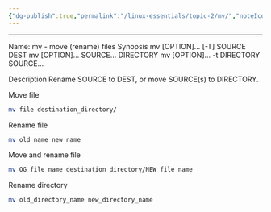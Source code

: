 ```yaml
---
{"dg-publish":true,"permalink":"/linux-essentials/topic-2/mv/","noteIcon":"1"}
---
```


---
Name: mv - move (rename) files
Synopsis
mv [OPTION]... [-T] SOURCE DEST
mv [OPTION]... SOURCE... DIRECTORY
mv [OPTION]... -t DIRECTORY SOURCE...

Description
Rename SOURCE to DEST, or move SOURCE(s) to DIRECTORY.

Move file
```bash
mv file destination_directory/
```

Rename file
```bash
mv old_name new_name
```

Move and rename file
```bash
mv OG_file_name destination_directory/NEW_file_name
```

Rename directory
```bash
mv old_directory_name new_directory_name
```
